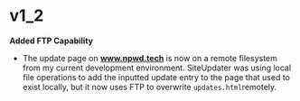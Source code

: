 ﻿
# v1_2


**Added FTP Capability**
  - The update page on **www.npwd.tech** is now on a remote filesystem from my current development environment. SiteUpdater was using local file operations to add the inputted update entry to the page that used to exist locally, but it now uses FTP to overwrite `updates.html`remotely.
